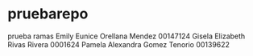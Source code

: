 # pruebarepo
prueba ramas
Emily Eunice Orellana Mendez 00147124
Gisela Elizabeth Rivas Rivera 0001624
Pamela Alexandra Gomez Tenorio 00139622
